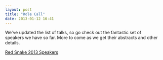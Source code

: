```yaml
---
layout: post
title: "Role Call"
date: 2013-01-12 16:41
---
```


We've updated the list of talks, so go check out the 
fantastic set of speakers we have so far. More to come as 
we get their abstracts and other details. 

<a href="{{root_url}}/speakers" > Red Snake 2013 Speakers </a>